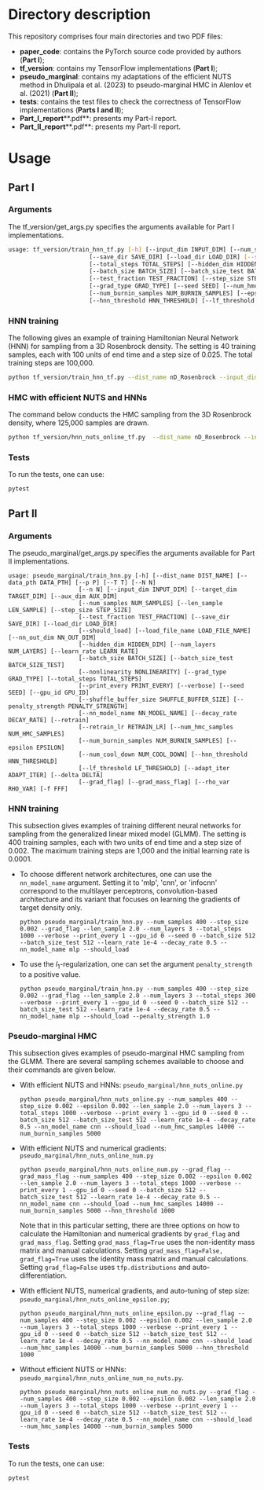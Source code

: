 # Directory description

This repository comprises four main directories and two PDF files:

* **paper_code**: contains the PyTorch source code provided by authors (**Part I**);
* **tf_version**: contains my TensorFlow implementations (**Part I**);
* **pseudo_marginal**: contains my adaptations of the efficient NUTS method in Dhulipala et al. (2023) to pseudo-marginal HMC in Alenlov et al. (2021) (**Part II**);
* **tests**: contains the test files to check the correctness of TensorFlow implementations (**Parts I and II**);
* **Part_I_report****.pdf**: presents my Part-I report.
* **Part_II_report****.pdf**: presents my Part-II report.

# Usage

## Part I

### Arguments

The tf_version/get_args.py specifies the arguments available for Part I implementations.

```bash
usage: tf_version/train_hnn_tf.py [-h] [--input_dim INPUT_DIM] [--num_samples NUM_SAMPLES] [--len_sample LEN_SAMPLE] [--dist_name DIST_NAME]
                       [--save_dir SAVE_DIR] [--load_dir LOAD_DIR] [--should_load] [--load_file_name LOAD_FILE_NAME]
                       [--total_steps TOTAL_STEPS] [--hidden_dim HIDDEN_DIM] [--num_layers NUM_LAYERS] [--learn_rate LEARN_RATE]
                       [--batch_size BATCH_SIZE] [--batch_size_test BATCH_SIZE_TEST] [--nonlinearity NONLINEARITY]
                       [--test_fraction TEST_FRACTION] [--step_size STEP_SIZE] [--print_every PRINT_EVERY] [--verbose]
                       [--grad_type GRAD_TYPE] [--seed SEED] [--num_hmc_samples NUM_HMC_SAMPLES]
                       [--num_burnin_samples NUM_BURNIN_SAMPLES] [--epsilon EPSILON] [--num_cool_down NUM_COOL_DOWN]
                       [--hnn_threshold HNN_THRESHOLD] [--lf_threshold LF_THRESHOLD] [--gpu_id GPU_ID] [--num_pos NUM_POS] [-f FFF]
```

### HNN training

The following gives an example of training Hamiltonian Neural Network (HNN) for sampling from a 3D Rosenbrock density. The setting is 40 training samples, each with 100 units of end time and a step size of 0.025. The total training steps are 100,000.

```bash
python tf_version/train_hnn_tf.py --dist_name nD_Rosenbrock --input_dim 6 --num_samples 40 --step_size 0.025 --len_sample 100 --num_layers 3 --total_steps 100000 --verbose --print_every 500 --num_hmc_samples 125000 --gpu_id 3
```

### HMC with efficient NUTS and HNNs

The command below conducts the HMC sampling from the 3D Rosenbrock density, where 125,000 samples are drawn.

```bash
python tf_version/hnn_nuts_online_tf.py  --dist_name nD_Rosenbrock --input_dim 6 --num_samples 40 --step_size 0.025 --len_sample 100 --num_layers 3 --total_steps 100000 --verbose --print_every 500 --num_hmc_samples 125000 --gpu_id 3
```

### Tests

To run the tests, one can use:

```bash
pytest
```

## Part II

### Arguments

The pseudo_marginal/get_args.py specifies the arguments available for Part II implementations.

```
usage: pseudo_marginal/train_hnn.py [-h] [--dist_name DIST_NAME] [--data_pth DATA_PTH] [--p P] [--T T] [--N N]
                    [--n N] [--input_dim INPUT_DIM] [--target_dim TARGET_DIM] [--aux_dim AUX_DIM]
                    [--num_samples NUM_SAMPLES] [--len_sample LEN_SAMPLE] [--step_size STEP_SIZE]
                    [--test_fraction TEST_FRACTION] [--save_dir SAVE_DIR] [--load_dir LOAD_DIR]
                    [--should_load] [--load_file_name LOAD_FILE_NAME] [--nn_out_dim NN_OUT_DIM]
                    [--hidden_dim HIDDEN_DIM] [--num_layers NUM_LAYERS] [--learn_rate LEARN_RATE]
                    [--batch_size BATCH_SIZE] [--batch_size_test BATCH_SIZE_TEST]
                    [--nonlinearity NONLINEARITY] [--grad_type GRAD_TYPE] [--total_steps TOTAL_STEPS]
                    [--print_every PRINT_EVERY] [--verbose] [--seed SEED] [--gpu_id GPU_ID]
                    [--shuffle_buffer_size SHUFFLE_BUFFER_SIZE] [--penalty_strength PENALTY_STRENGTH]
                    [--nn_model_name NN_MODEL_NAME] [--decay_rate DECAY_RATE] [--retrain]
                    [--retrain_lr RETRAIN_LR] [--num_hmc_samples NUM_HMC_SAMPLES]
                    [--num_burnin_samples NUM_BURNIN_SAMPLES] [--epsilon EPSILON]
                    [--num_cool_down NUM_COOL_DOWN] [--hnn_threshold HNN_THRESHOLD]
                    [--lf_threshold LF_THRESHOLD] [--adapt_iter ADAPT_ITER] [--delta DELTA]
                    [--grad_flag] [--grad_mass_flag] [--rho_var RHO_VAR] [-f FFF]
```

### HNN training

This subsection gives examples of training different neural networks for sampling from the generalized linear mixed model (GLMM). The setting is 400 training samples, each with two units of end time and a step size of 0.002. The maximum training steps are 1,000 and the initial learning rate is 0.0001.

* To choose different network architectures, one can use the `nn_model_name` argument. Setting it to 'mlp', 'cnn', or 'infocnn' correspond to the multilayer perceptrons, convolution-based architecture and its variant that focuses on learning the gradients of target density only.

  ```
  python pseudo_marginal/train_hnn.py --num_samples 400 --step_size 0.002 --grad_flag --len_sample 2.0 --num_layers 3 --total_steps 1000 --verbose --print_every 1 --gpu_id 0 --seed 0 --batch_size 512 --batch_size_test 512 --learn_rate 1e-4 --decay_rate 0.5 --nn_model_name mlp --should_load
  ```
* To use the $l_1$-regularization, one can set the argument `penalty_strength` to a positive value.

  ```
  python pseudo_marginal/train_hnn.py --num_samples 400 --step_size 0.002 --grad_flag --len_sample 2.0 --num_layers 3 --total_steps 300 --verbose --print_every 1 --gpu_id 0 --seed 0 --batch_size 512 --batch_size_test 512 --learn_rate 1e-4 --decay_rate 0.5 --nn_model_name mlp --should_load --penalty_strength 1.0
  ```

### Pseudo-marginal HMC

This subsection gives examples of pseudo-marginal HMC sampling from the GLMM. There are several sampling schemes available to choose and their commands are given below.

* With efficient NUTS and HNNs: `pseudo_marginal/hnn_nuts_online.py`

  ```
  python pseudo_marginal/hnn_nuts_online.py --num_samples 400 --step_size 0.002 --epsilon 0.002 --len_sample 2.0 --num_layers 3 --total_steps 1000 --verbose --print_every 1 --gpu_id 0 --seed 0 --batch_size 512 --batch_size_test 512 --learn_rate 1e-4 --decay_rate 0.5 --nn_model_name cnn --should_load --num_hmc_samples 14000 --num_burnin_samples 5000

  ```
* With efficient NUTS and numerical gradients: `pseudo_marginal/hnn_nuts_online_num.py`

  ```
  python pseudo_marginal/hnn_nuts_online_num.py --grad_flag --grad_mass_flag --num_samples 400 --step_size 0.002 --epsilon 0.002 --len_sample 2.0 --num_layers 3 --total_steps 1000 --verbose --print_every 1 --gpu_id 0 --seed 0 --batch_size 512 --batch_size_test 512 --learn_rate 1e-4 --decay_rate 0.5 --nn_model_name cnn --should_load --num_hmc_samples 14000 --num_burnin_samples 5000 --hnn_threshold 1000

  ```

  Note that in this particular setting, there are three options on how to calculate the Hamiltonian and numerical gradients by `grad_flag` and `grad_mass_flag`. Setting `grad_mass_flag=True` uses the non-identity mass matrix and manual calculations. Setting `grad_mass_flag=False, grad_flag=True` uses the identity mass matrix and manual calculations. Setting `grad_flag=False` uses `tfp.distributions` and auto-differentiation.
* With efficient NUTS, numerical gradients, and auto-tuning of step size: `pseudo_marginal/hnn_nuts_online_epsilon.py`;

  ```
  python pseudo_marginal/hnn_nuts_online_epsilon.py --grad_flag --num_samples 400 --step_size 0.002 --epsilon 0.002 --len_sample 2.0 --num_layers 3 --total_steps 1000 --verbose --print_every 1 --gpu_id 0 --seed 0 --batch_size 512 --batch_size_test 512 --learn_rate 1e-4 --decay_rate 0.5 --nn_model_name cnn --should_load --num_hmc_samples 14000 --num_burnin_samples 5000 --hnn_threshold 1000
  ```
* Without efficient NUTS or HNNs: `pseudo_marginal/hnn_nuts_online_num_no_nuts.py`.

  ```
  python pseudo_marginal/hnn_nuts_online_num_no_nuts.py --grad_flag --num_samples 400 --step_size 0.002 --epsilon 0.002 --len_sample 2.0 --num_layers 3 --total_steps 1000 --verbose --print_every 1 --gpu_id 0 --seed 0 --batch_size 512 --batch_size_test 512 --learn_rate 1e-4 --decay_rate 0.5 --nn_model_name cnn --should_load --num_hmc_samples 14000 --num_burnin_samples 5000
  ```

### Tests

To run the tests, one can use:

```bash
pytest
```
